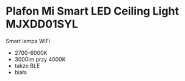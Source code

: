 # Plafon Mi Smart LED Ceiling Light MJXDD01SYL
Smart lampa WiFi
* 2700-6000K
* 3000lm przy 4000K
* także BLE
* biała